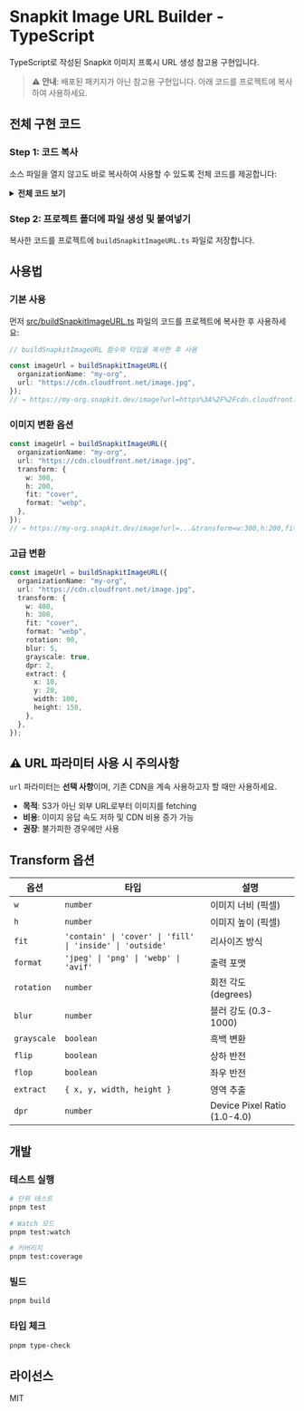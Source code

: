 # Snapkit Image URL Builder - TypeScript

TypeScript로 작성된 Snapkit 이미지 프록시 URL 생성 참고용 구현입니다.

> **⚠️ 안내**: 배포된 패키지가 아닌 참고용 구현입니다. 아래 코드를 프로젝트에 복사하여 사용하세요.

## 전체 구현 코드

### Step 1: 코드 복사

소스 파일을 열지 않고도 바로 복사하여 사용할 수 있도록 전체 코드를 제공합니다:

<details>
<summary><strong>전체 코드 보기</strong></summary>

```typescript
/**
 * Snapkit image proxy URL builder function
 * @module buildSnapkitImageURL
 */

/**
 * Image transformation parameter type definition
 */
export interface TransformOptions {
  /** Image width (pixels) */
  w?: number;
  /** Image height (pixels) */
  h?: number;
  /** Resize mode */
  fit?: "contain" | "cover" | "fill" | "inside" | "outside";
  /** Output format */
  format?: "jpeg" | "png" | "webp" | "avif";
  /** Rotation angle (degrees) */
  rotation?: number;
  /** Blur strength (0.3-1000) */
  blur?: number;
  /** Whether to convert to grayscale */
  grayscale?: boolean;
  /** Whether to flip vertically */
  flip?: boolean;
  /** Whether to flip horizontally */
  flop?: boolean;
  /** Region extraction (x, y, width, height) */
  extract?: {
    x: number;
    y: number;
    width: number;
    height: number;
  };
  /** Device Pixel Ratio (1.0-4.0) */
  dpr?: number;
  /** Image quality (1-100) */
  quality?: number;
}

/**
 * buildSnapkitImageURL function parameters
 */
export interface BuildSnapkitImageURLParams {
  /** Organization name (used as Snapkit subdomain) */
  organizationName: string;
  /** Original image URL (CloudFront, etc.) */
  url: string;
  /** Image transformation options */
  transform?: TransformOptions;
}

/**
 * Convert TransformOptions to query string
 * @param options - Transformation options object
 * @returns Query string (e.g., "w:100,h:100,fit:cover")
 */
function buildTransformString(options: TransformOptions): string {
  const parts: string[] = [];

  // Numeric/string value parameters
  if (options.w !== undefined) parts.push(`w:${options.w}`);
  if (options.h !== undefined) parts.push(`h:${options.h}`);
  if (options.fit) parts.push(`fit:${options.fit}`);
  if (options.format) parts.push(`format:${options.format}`);
  if (options.rotation !== undefined)
    parts.push(`rotation:${options.rotation}`);
  if (options.blur !== undefined) parts.push(`blur:${options.blur}`);
  if (options.dpr !== undefined) parts.push(`dpr:${options.dpr}`);
  if (options.quality !== undefined) parts.push(`quality:${options.quality}`);

  // Boolean parameters (key only, no value)
  if (options.grayscale) parts.push("grayscale");
  if (options.flip) parts.push("flip");
  if (options.flop) parts.push("flop");

  // extract parameter (x-y-width-height)
  if (options.extract) {
    const { x, y, width, height } = options.extract;
    parts.push(`extract:${x}-${y}-${width}-${height}`);
  }

  return parts.join(",");
}

/**
 * Build Snapkit image proxy URL
 *
 * @param params - URL generation parameters
 * @returns Complete image proxy URL
 *
 * @example
 * ```typescript
 * const imageUrl = buildSnapkitImageURL({
 *   organizationName: 'my-org',
 *   url: 'https://cdn.cloudfront.net/image.jpg',
 *   transform: {
 *     w: 300,
 *     h: 200,
 *     fit: 'cover',
 *     format: 'webp'
 *   }
 * });
 * // → "https://my-org.snapkit.dev/image?url=https%3A%2F%2F...&transform=w:300,h:200,fit:cover,format:webp"
 * ```
 */
export function buildSnapkitImageURL(
  params: BuildSnapkitImageURLParams,
): string {
  const { organizationName, url, transform } = params;

  // Compose base URL
  const baseUrl = `https://${organizationName}.snapkit.dev/image`;

  // Compose query parameters with URLSearchParams
  const searchParams = new URLSearchParams();
  searchParams.set("url", url);

  // Add transform options if present
  if (transform) {
    const transformString = buildTransformString(transform);
    if (transformString) {
      searchParams.set("transform", transformString);
    }
  }

  return `${baseUrl}?${searchParams.toString()}`;
}
```

</details>

### Step 2: 프로젝트 폴더에 파일 생성 및 붙여넣기

복사한 코드를 프로젝트에 `buildSnapkitImageURL.ts` 파일로 저장합니다.

## 사용법

### 기본 사용

먼저 [src/buildSnapkitImageURL.ts](src/buildSnapkitImageURL.ts) 파일의 코드를 프로젝트에 복사한 후 사용하세요:

```typescript
// buildSnapkitImageURL 함수와 타입을 복사한 후 사용

const imageUrl = buildSnapkitImageURL({
  organizationName: "my-org",
  url: "https://cdn.cloudfront.net/image.jpg",
});
// → https://my-org.snapkit.dev/image?url=https%3A%2F%2Fcdn.cloudfront.net%2Fimage.jpg
```

### 이미지 변환 옵션

```typescript
const imageUrl = buildSnapkitImageURL({
  organizationName: "my-org",
  url: "https://cdn.cloudfront.net/image.jpg",
  transform: {
    w: 300,
    h: 200,
    fit: "cover",
    format: "webp",
  },
});
// → https://my-org.snapkit.dev/image?url=...&transform=w:300,h:200,fit:cover,format:webp
```

### 고급 변환

```typescript
const imageUrl = buildSnapkitImageURL({
  organizationName: "my-org",
  url: "https://cdn.cloudfront.net/image.jpg",
  transform: {
    w: 400,
    h: 300,
    fit: "cover",
    format: "webp",
    rotation: 90,
    blur: 5,
    grayscale: true,
    dpr: 2,
    extract: {
      x: 10,
      y: 20,
      width: 100,
      height: 150,
    },
  },
});
```

## ⚠️ URL 파라미터 사용 시 주의사항

`url` 파라미터는 **선택 사항**이며, 기존 CDN을 계속 사용하고자 할 때만 사용하세요.

- **목적**: S3가 아닌 외부 URL로부터 이미지를 fetching
- **비용**: 이미지 응답 속도 저하 및 CDN 비용 증가 가능
- **권장**: 불가피한 경우에만 사용

## Transform 옵션

| 옵션        | 타입                                                      | 설명                         |
| ----------- | --------------------------------------------------------- | ---------------------------- |
| `w`         | `number`                                                  | 이미지 너비 (픽셀)           |
| `h`         | `number`                                                  | 이미지 높이 (픽셀)           |
| `fit`       | `'contain' \| 'cover' \| 'fill' \| 'inside' \| 'outside'` | 리사이즈 방식                |
| `format`    | `'jpeg' \| 'png' \| 'webp' \| 'avif'`                     | 출력 포맷                    |
| `rotation`  | `number`                                                  | 회전 각도 (degrees)          |
| `blur`      | `number`                                                  | 블러 강도 (0.3-1000)         |
| `grayscale` | `boolean`                                                 | 흑백 변환                    |
| `flip`      | `boolean`                                                 | 상하 반전                    |
| `flop`      | `boolean`                                                 | 좌우 반전                    |
| `extract`   | `{ x, y, width, height }`                                 | 영역 추출                    |
| `dpr`       | `number`                                                  | Device Pixel Ratio (1.0-4.0) |

## 개발

### 테스트 실행

```bash
# 단위 테스트
pnpm test

# Watch 모드
pnpm test:watch

# 커버리지
pnpm test:coverage
```

### 빌드

```bash
pnpm build
```

### 타입 체크

```bash
pnpm type-check
```

## 라이선스

MIT
